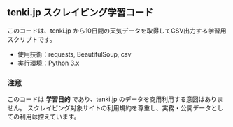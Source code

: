 ## tenki.jp スクレイピング学習コード

このコードは、tenki.jp から10日間の天気データを取得してCSV出力する学習用スクリプトです。

- 使用技術：requests, BeautifulSoup, csv
- 実行環境：Python 3.x

### 注意
このコードは **学習目的** であり、tenki.jp のデータを商用利用する意図はありません。
スクレイピング対象サイトの利用規約を尊重し、実務・公開データとしての利用は控えています。
